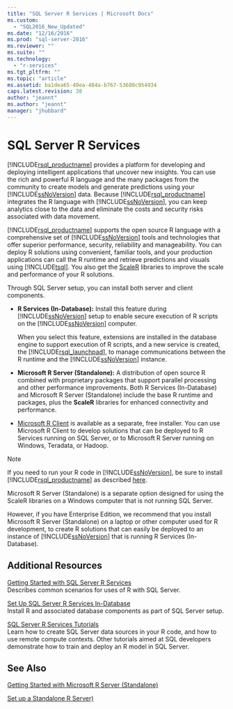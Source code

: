 ```yaml
---
title: "SQL Server R Services | Microsoft Docs"
ms.custom: 
  - "SQL2016_New_Updated"
ms.date: "12/16/2016"
ms.prod: "sql-server-2016"
ms.reviewer: ""
ms.suite: ""
ms.technology: 
  - "r-services"
ms.tgt_pltfrm: ""
ms.topic: "article"
ms.assetid: ba1dea65-40ea-484a-b767-53680c954934
caps.latest.revision: 38
author: "jeannt"
ms.author: "jeannt"
manager: "jhubbard"
---
```

# SQL Server R Services
  [!INCLUDE[rsql_productname](../../includes/rsql-productname-md.md)] provides a platform for developing and deploying intelligent applications that uncover new insights. You can use the rich and powerful R language and the many packages from the community to create models and generate predictions using your [!INCLUDE[ssNoVersion](../../includes/ssnoversion-md.md)] data. Because [!INCLUDE[rsql_productname](../../includes/rsql-productname-md.md)] integrates the R language with [!INCLUDE[ssNoVersion](../../includes/ssnoversion-md.md)], you can keep analytics close to the data and eliminate the costs and security risks associated with data movement.  
  
 [!INCLUDE[rsql_productname](../../includes/rsql-productname-md.md)] supports the open source R language with a comprehensive set of [!INCLUDE[ssNoVersion](../../includes/ssnoversion-md.md)] tools and technologies that offer superior performance, security, reliability and manageability. You can deploy R solutions using convenient, familiar  tools, and your production applications can call the R runtime and retrieve predictions and visuals using [!INCLUDE[tsql](../../includes/tsql-md.md)]. You also get the [ScaleR](https://msdn.microsoft.com/microsoft-r/scaler/scaler) libraries to improve the scale and performance of your R solutions.  
  
Through SQL Server setup, you can install both server and client components.  
  
+   **R Services (In-Database):** Install this feature during [!INCLUDE[ssNoVersion](../../includes/ssnoversion-md.md)] setup to enable secure execution of R scripts on the [!INCLUDE[ssNoVersion](../../includes/ssnoversion-md.md)] computer.  
  
     When you select this feature, extensions  are installed in the database engine to support execution of R scripts, and a new service is created, the [!INCLUDE[rsql_launchpad](../../includes/rsql-launchpad-md.md)], to manage communications between the R runtime and the [!INCLUDE[ssNoVersion](../../includes/ssnoversion-md.md)] instance.  
  
+   **Microsoft R Server (Standalone):** A distribution of open source R combined with proprietary packages that support parallel processing and other performance improvements. Both R Services (In-Database) and Microsoft R Server (Standalone) include the base R runtime and packages, plus the **ScaleR**  libraries for enhanced connectivity and performance. 
  
+    [Microsoft R Client](https://msdn.microsoft.com/microsoft-r/index#mrc)  is available as a separate, free installer.  You can use Microsoft R Client to develop solutions that can be deployed to R Services running on SQL Server, or to Microsoft R Server running on Windows, Teradata, or Hadoop. 
     

  > [!NOTE]
  >  If you need to run your R code in [!INCLUDE[ssNoVersion](../../includes/ssnoversion-md.md)], be sure to install [!INCLUDE[rsql_productname](../../includes/rsql-productname-md.md)] as described [here](../../advanced-analytics/r-services/set-up-sql-server-r-services-in-database.md).
  >  
  > Microsoft R Server \(Standalone\) is a separate option designed for using the ScaleR libraries on a Windows computer that is not running SQL Server. 
  >   
  >  However, if you have Enterprise Edition, we recommend that you install Microsoft R Server \(Standalone\) on a laptop or other computer used for R development, to create R solutions that can easily be deployed to an instance of [!INCLUDE[ssNoVersion](../../includes/ssnoversion-md.md)] that is running R Services \(In-Database\).
  
## Additional Resources  
  
 [Getting Started with SQL Server R Services](../../advanced-analytics/r-services/getting-started-with-sql-server-r-services.md)   
 Describes common scenarios for uses of R with SQL Server.  
  
[Set Up SQL Server R Services In-Database](../../advanced-analytics/r-services/set-up-sql-server-r-services-in-database.md)  
Install R and associated database components as part of SQL Server setup.  
  
[SQL Server R Services Tutorials](../../advanced-analytics/r-services/sql-server-r-services-tutorials.md)  
Learn how to create SQL Server data sources in your R code, and how to use remote compute contexts. Other tutorials aimed at SQL developers demonstrate how to train and deploy an R model in SQL Server.  
  
## See Also  
  
 [Getting Started with Microsoft R Server &#40;Standalone&#41;](../../advanced-analytics/r-services/getting-started-with-microsoft-r-server-standalone.md)  
 
 [Set up a Standalone R Server)](../../advanced-analytics/r-services/create-a-standalone-r-server.md) 
  
